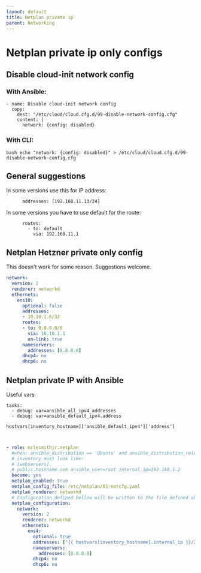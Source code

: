 ```yaml
---
layout: default
title: Netplan private ip
parent: Networking
---
```


# Netplan private ip only configs


## Disable cloud-init network config

### With Ansible:
```
- name: Disable cloud-init network config
  copy:
    dest: "/etc/cloud/cloud.cfg.d/99-disable-network-config.cfg"
    content: |
      network: {config: disabled}
```

### With CLI:
```bash echo "network: {config: disabled}" > /etc/cloud/cloud.cfg.d/99-disable-network-config.cfg```

## General suggestions

In some versions use this for IP address:
```
      addresses: [192.168.11.13/24]
```

In some versions you have to use default for the route:
```
      routes:
        - to: default
          via: 192.168.11.1
```

## Netplan Hetzner private only config

This doesn't work for some reason. Suggestions welcome.

```yaml
network:
  version: 2
  renderer: networkd
  ethernets:
    ens10:
      optional: false
      addresses: 
      - 10.10.1.6/32
      routes:
      - to: 0.0.0.0/0
        via: 10.10.1.1
        on-link: true
      nameservers:
        addresses: [8.8.8.8]
      dhcp4: no
      dhcp6: no
```

## Netplan private IP with Ansible

Useful vars:
```
tasks:
  - debug: var=ansible_all_ipv4_addresses
  - debug: var=ansible_default_ipv4.address

hostvars[inventory_hostname]['ansible_default_ipv4']['address']
```

```yaml


- role: mrlesmithjr.netplan
  #when: ansible_distribution == 'Ubuntu' and ansible_distribution_release == 'jammy'
  # inventory must look like:
  # [webservers]
  # public.hostname.com ansible_user=root internal_ip=192.168.1.2
  become: yes
  netplan_enabled: true
  netplan_config_file: /etc/netplan/01-netcfg.yaml
  netplan_renderer: networkd
  # Configuration defined bellow will be written to the file defined above in `netplan_config_file`.
  netplan_configuration:
    network:
      version: 2
      renderer: networkd
      ethernets:
        ens4:
          optional: true
          addresses: ["{{ hostvars[inventory_hostname].internal_ip }}/24"]
          nameservers:
            addresses: [8.8.8.8]
          dhcp4: no
          dhcp6: no
```


